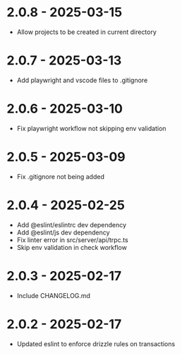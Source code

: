 # 2.0.8 - 2025-03-15

- Allow projects to be created in current directory

# 2.0.7 - 2025-03-13

- Add playwright and vscode files to .gitignore

# 2.0.6 - 2025-03-10

- Fix playwright workflow not skipping env validation

# 2.0.5 - 2025-03-09

- Fix .gitignore not being added

# 2.0.4 - 2025-02-25

- Add @eslint/eslintrc dev dependency
- Add @eslint/js dev dependency
- Fix linter error in src/server/api/trpc.ts
- Skip env validation in check workflow

# 2.0.3 - 2025-02-17

- Include CHANGELOG.md

# 2.0.2 - 2025-02-17

- Updated eslint to enforce drizzle rules on transactions
